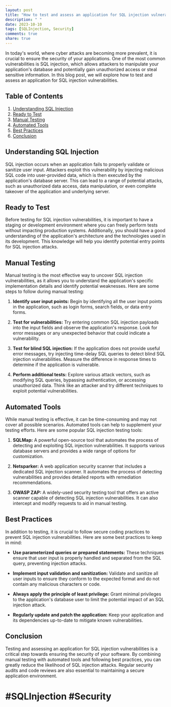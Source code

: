 ```yaml
---
layout: post
title: "How to test and assess an application for SQL injection vulnerabilities."
description: " "
date: 2023-10-10
tags: [SQLInjection, Security]
comments: true
share: true
---
```


In today's world, where cyber attacks are becoming more prevalent, it is crucial to ensure the security of your applications. One of the most common vulnerabilities is SQL injection, which allows attackers to manipulate your application's database and potentially gain unauthorized access or steal sensitive information. In this blog post, we will explore how to test and assess an application for SQL injection vulnerabilities.

## Table of Contents
1. [Understanding SQL Injection](#understanding-sql-injection)
2. [Ready to Test](#ready-to-test)
3. [Manual Testing](#manual-testing)
4. [Automated Tools](#automated-tools)
5. [Best Practices](#best-practices)
6. [Conclusion](#conclusion)

## Understanding SQL Injection

SQL injection occurs when an application fails to properly validate or sanitize user input. Attackers exploit this vulnerability by injecting malicious SQL code into user-provided data, which is then executed by the application's database server. This can lead to a range of potential attacks, such as unauthorized data access, data manipulation, or even complete takeover of the application and underlying server. 

## Ready to Test

Before testing for SQL injection vulnerabilities, it is important to have a staging or development environment where you can freely perform tests without impacting production systems. Additionally, you should have a good understanding of the application's architecture and the technologies used in its development. This knowledge will help you identify potential entry points for SQL injection attacks.

## Manual Testing

Manual testing is the most effective way to uncover SQL injection vulnerabilities, as it allows you to understand the application's specific implementation details and identify potential weaknesses. Here are some steps to follow during manual testing:

1. **Identify user input points:** Begin by identifying all the user input points in the application, such as login forms, search fields, or data entry forms.

2. **Test for vulnerabilities:** Try entering common SQL injection payloads into the input fields and observe the application's response. Look for error messages or any unexpected behavior that could indicate a vulnerability.

3. **Test for blind SQL injection:** If the application does not provide useful error messages, try injecting time-delay SQL queries to detect blind SQL injection vulnerabilities. Measure the difference in response times to determine if the application is vulnerable.

4. **Perform additional tests:** Explore various attack vectors, such as modifying SQL queries, bypassing authentication, or accessing unauthorized data. Think like an attacker and try different techniques to exploit potential vulnerabilities.

## Automated Tools

While manual testing is effective, it can be time-consuming and may not cover all possible scenarios. Automated tools can help to supplement your testing efforts. Here are some popular SQL injection testing tools:

1. **SQLMap:** A powerful open-source tool that automates the process of detecting and exploiting SQL injection vulnerabilities. It supports various database servers and provides a wide range of options for customization.

2. **Netsparker:** A web application security scanner that includes a dedicated SQL injection scanner. It automates the process of detecting vulnerabilities and provides detailed reports with remediation recommendations.

3. **OWASP ZAP:** A widely-used security testing tool that offers an active scanner capable of detecting SQL injection vulnerabilities. It can also intercept and modify requests to aid in manual testing.

## Best Practices

In addition to testing, it is crucial to follow secure coding practices to prevent SQL injection vulnerabilities. Here are some best practices to keep in mind:

- **Use parameterized queries or prepared statements:** These techniques ensure that user input is properly handled and separated from the SQL query, preventing injection attacks.

- **Implement input validation and sanitization:** Validate and sanitize all user inputs to ensure they conform to the expected format and do not contain any malicious characters or code.

- **Always apply the principle of least privilege:** Grant minimal privileges to the application's database user to limit the potential impact of an SQL injection attack.

- **Regularly update and patch the application:** Keep your application and its dependencies up-to-date to mitigate known vulnerabilities.

## Conclusion

Testing and assessing an application for SQL injection vulnerabilities is a critical step towards ensuring the security of your software. By combining manual testing with automated tools and following best practices, you can greatly reduce the likelihood of SQL injection attacks. Regular security audits and code reviews are also essential to maintaining a secure application environment.

# #SQLInjection #Security